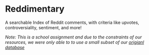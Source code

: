# Reddimentary
A searchable Index of Reddit comments, with criteria like upvotes, controversiality, sentiment, and more! 

*Note: This is a school assignment and due to the constraints of our resources, we were only able to to use a small subset of our [origianl database](https://www.reddit.com/r/datasets/comments/3bxlg7/i_have_every_publicly_available_reddit_comment/)*


